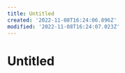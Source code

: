 ```yaml
---
title: Untitled
created: '2022-11-08T16:24:06.896Z'
modified: '2022-11-08T16:24:07.023Z'
---
```


# Untitled
